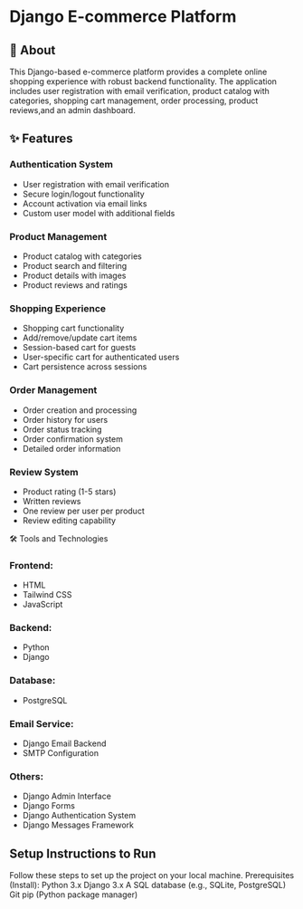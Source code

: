 # Django E-commerce Platform
## 📖 About
This Django-based e-commerce platform provides a complete online shopping experience with robust backend functionality. The application includes user registration with email verification, product catalog with categories, shopping cart management, order processing, product reviews,and an admin dashboard.
## ✨ Features

### Authentication System

* User registration with email verification
* Secure login/logout functionality
* Account activation via email links
* Custom user model with additional fields

### Product Management

* Product catalog with categories
* Product search and filtering
* Product details with images
* Product reviews and ratings

### Shopping Experience

* Shopping cart functionality
* Add/remove/update cart items
* Session-based cart for guests
* User-specific cart for authenticated users
* Cart persistence across sessions

### Order Management

* Order creation and processing
* Order history for users
* Order status tracking
* Order confirmation system
* Detailed order information

### Review System

* Product rating (1-5 stars)
* Written reviews
* One review per user per product
* Review editing capability

🛠️ Tools and Technologies

### Frontend:

* HTML
* Tailwind CSS
* JavaScript

### Backend:
* Python
* Django

### Database:
* PostgreSQL

### Email Service:

* Django Email Backend
* SMTP Configuration

### Others:

* Django Admin Interface
* Django Forms
* Django Authentication System
* Django Messages Framework

## Setup Instructions to Run

Follow these steps to set up the project on your local machine.
Prerequisites (Install):
    Python 3.x
    Django 3.x
    A SQL database (e.g., SQLite, PostgreSQL)
    Git
    pip (Python package manager)

